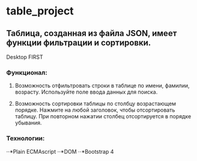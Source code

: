 # table_project
## Таблица, созданная из файла JSON, имеет функции фильтрации и сортировки.

Desktop FIRST

### Функционал:

1. Возможность отфильтровать строки в таблице по имени, фамилии, возрасту. Используйте поле ввода данных для поиска.

2. Возможность сортировки таблицы по столбцу возрастающем порядке. Нажмите на любой заголовок, чтобы отсортировать таблицу. При повторном нажатии столбец отсортируется в порядке убывания.


### Технологии:
⋅⋅*Plain ECMAscript
⋅⋅*DOM
⋅⋅*Bootstrap 4
